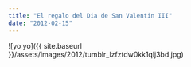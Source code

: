 ```yaml
---
title: "El regalo del Dia de San Valentin III"
date: "2012-02-15"
---
```


![yo yo]({{ site.baseurl }}/assets/images/2012/tumblr_lzfztdw0kk1qlj3bd.jpg)
